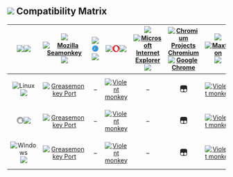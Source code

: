 ## ![](https://raw.githubusercontent.com/Martii/UserScripts/master/res/info16.png) Compatibility Matrix

![][c]![][ch] | ![][ch][![Mozilla Seamonkey][imgsm]][urlsm]![][ch] | ![][ch][![Apple Safari][imgsi]][urlsi]![][ch] | ![][ch][![Opera Software Opera][imgoa]][urloa]![][ch] | ![][ch][![Microsoft Internet Explorer][imgie]][urlie]![][ch] | [![Chromium Projects Chromium][imgcm]][urlcm][![Google Chrome][imgce]][urlce] | ![][ch][![Maxthon][imgmn]][urlmn]![][ch] | ![][ch][![Moonchild Productions Pale Moon][imgpm]][urlpm]![][ch] | ![][ch][![Mozilla Firefox][imgfx]][urlfx]![][ch] | &emsp;&emsp;&emsp;&emsp;&emsp;&emsp;&emsp;&emsp;&emsp;&emsp;&emsp;&emsp;&emsp;&emsp;&emsp;&emsp;&emsp;&emsp;&emsp;&emsp;&emsp;&emsp;&emsp;&emsp;&emsp;&emsp;&emsp;&emsp;&emsp;&emsp;
:-----: | :-----: | :-----: | :-----: | :-----: | :-----: | :-----: | :-----: | :-----: | :-----:
![Linux][imgtux]![][ch]     | [![Greasemonkey Port][imggpsf]][urlgpsf] | &ndash; | [![Violent monkey][imgvmoa]][urlvmop] | &ndash; | [![TamperMonkey][imgtmgo]][urltmgo] | [![Violent monkey][imgvmma]][urlvmma] | [![Greasemonkey "Fork"][imggmgh]][urlgfpm] | [![Greasemonkey][imggmao]][urlgmao][![Greasemonkey prc][imggmsf]][urlgmsf] |
![Macintosh][imgmac]![][ch] | [![Greasemonkey Port][imggpsf]][urlgpsf] | &ndash; | [![Violent monkey][imgvmoa]][urlvmop] | &ndash; | [![TamperMonkey][imgtmgo]][urltmgo] | [![Violent monkey][imgvmma]][urlvmma] | [![Greasemonkey "Fork"][imggmgh]][urlgfpm] |  [![Greasemonkey][imggmao]][urlgmao][![Greasemonkey prc][imggmsf]][urlgmsf] |
![Windows][imgwin]![][ch]   | [![Greasemonkey Port][imggpsf]][urlgpsf] | &ndash; | [![Violent monkey][imgvmoa]][urlvmop] | &ndash; | [![TamperMonkey][imgtmgo]][urltmgo] | [![Violent monkey][imgvmma]][urlvmma] | [![Greasemonkey "Fork"][imggmgh]][urlgfpm] | [![Greasemonkey][imggmao]][urlgmao][![Greasemonkey prc][imggmsf]][urlgmsf] |

[c]: https://raw.githubusercontent.com/Martii/UserScripts/master/res/compatibilityMatrix/clear16.png
[ch]: https://raw.githubusercontent.com/Martii/UserScripts/master/res/compatibilityMatrix/clearhalf16.png
[imgwin]: https://raw.githubusercontent.com/Martii/UserScripts/master/res/compatibilityMatrix/windows16.png "Windows"
[imgtux]: https://raw.githubusercontent.com/Martii/UserScripts/master/res/compatibilityMatrix/linux16.png "Linux"
[imgmac]: https://raw.githubusercontent.com/Martii/UserScripts/master/res/compatibilityMatrix/macintosh16.png "Macintosh"

[imgsm]: https://raw.githubusercontent.com/Martii/UserScripts/master/res/compatibilityMatrix/seamonkey16.png "Mozilla Seamonkey"
[imgsi]: https://raw.githubusercontent.com/Martii/UserScripts/master/res/compatibilityMatrix/safari16.png "Apple Safari"
[imgoa]: https://raw.githubusercontent.com/Martii/UserScripts/master/res/compatibilityMatrix/opera16.png "Opera Software Opera"
[imgie]: https://raw.githubusercontent.com/Martii/UserScripts/master/res/compatibilityMatrix/iexplorer16.png "Microsoft Internet Explorer"
[imgcm]: https://raw.githubusercontent.com/Martii/UserScripts/master/res/compatibilityMatrix/chromium16.png "Chromium Projects Chromium"
[imgce]: https://raw.githubusercontent.com/Martii/UserScripts/master/res/compatibilityMatrix/chrome16.png "Google Chrome"
[imgpm]: https://raw.githubusercontent.com/Martii/UserScripts/master/res/compatibilityMatrix/palemoon16.png "Moonchild Productions Pale Moon"
[imgfx]: https://raw.githubusercontent.com/Martii/UserScripts/master/res/compatibilityMatrix/firefox16.png "Mozilla Firefox"
[imgmn]: https://raw.githubusercontent.com/Martii/UserScripts/master/res/compatibilityMatrix/maxthon16.png "Maxthon Cloud Browser"

[imggpsf]: https://raw.githubusercontent.com/Martii/UserScripts/master/res/compatibilityMatrix/gmport16.png "Greasemonkey Port"
[imgtmgo]: https://raw.githubusercontent.com/Martii/UserScripts/master/res/compatibilityMatrix/tampermonkey16.png "TamperMonkey"
[imgvmma]: https://raw.githubusercontent.com/Martii/UserScripts/master/res/compatibilityMatrix/violentmonkey16.png "Violent monkey"
[imgvmoa]: https://raw.githubusercontent.com/Martii/UserScripts/master/res/compatibilityMatrix/violentmonkey16.png "Violent monkey"
[imggmgh]: https://raw.githubusercontent.com/Martii/UserScripts/master/res/compatibilityMatrix/amogreasemonkey16.png "Greasemonkey on GH"
[imggmao]: https://raw.githubusercontent.com/Martii/UserScripts/master/res/compatibilityMatrix/amogreasemonkey16.png "Greasemonkey on Moz"
[imggmsf]: https://raw.githubusercontent.com/Martii/UserScripts/master/res/compatibilityMatrix/sfgreasemonkey16.png "Greasemonkey on SF"

[urlsm]: http://www.seamonkey-project.org/
[urlsi]: http://www.apple.com/safari/
[urloa]: http://www.opera.com/
[urlie]: http://www.microsoft.com/windows/internet-explorer/
[urlcm]: http://dev.chromium.org/chromium-projects
[urlce]: http://www.google.com/chrome/
[urlmn]: http://www.maxthon.com/
[urlpm]: http://www.palemoon.org/
[urlfx]: https://www.getfirefox.com/

[urlgmsf]: https://sf.net/projects/greasemonkey/files/
[urlgpsf]: https://sf.net/projects/gmport/files/
[urltmgo]: http://chrome.google.com/webstore/detail/dhdgffkkebhmkfjojejmpbldmpobfkfo
[urlvmma]: http://extension.maxthon.com/detail/index.php?view_id=1680
[urlvmop]: http://addons.opera.com/extensions/details/violent-monkey/?hidemessage=1
[urlgfpm]: https://github.com/janekptacijarabaci/greasemonkey/releases
[urlgmao]: https://addons.mozilla.org/firefox/addon/748
